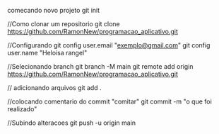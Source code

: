 comecando novo projeto
git init 

//Como clonar um repositorio 
git clone  https://github.com/RamonNew/programacao_aplicativo.git

//Configurando
git config user.email "exemplo@gmail.com"
git config user.name "Heloisa rangel"

//Selecionando branch 
git branch -M main
git remote add origin https://github.com/RamonNew/programacao_aplicativo.git

// adicionando arquivos
git add .

//colocando comentario do commit "comitar"
git commit -m "o que foi realizado"

//Subindo alteracoes
git push -u origin main

